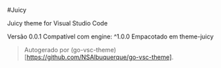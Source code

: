#Juicy

Juicy theme for Visual Studio Code

Versão 0.0.1
Compatível com engine: ^1.0.0
Empacotado em theme-juicy

> Autogerado por (go-vsc-theme)[https://github.com/NSAlbuquerque/go-vsc-theme].